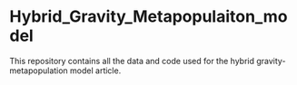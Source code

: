 # Hybrid_Gravity_Metapopulaiton_model

This repository contains all the data and code used for the hybrid gravity-metapopulation model article.
